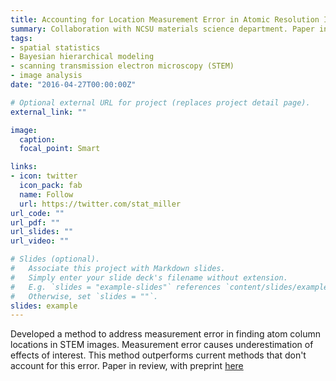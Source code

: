 ```yaml
---
title: Accounting for Location Measurement Error in Atomic Resolution Images of Crystalline Materials
summary: Collaboration with NCSU materials science department. Paper in review.
tags:
- spatial statistics
- Bayesian hierarchical modeling
- scanning transmission electron microscopy (STEM)
- image analysis
date: "2016-04-27T00:00:00Z"

# Optional external URL for project (replaces project detail page).
external_link: ""

image: 
  caption: 
  focal_point: Smart

links:
- icon: twitter
  icon_pack: fab
  name: Follow
  url: https://twitter.com/stat_miller
url_code: ""
url_pdf: ""
url_slides: ""
url_video: ""

# Slides (optional).
#   Associate this project with Markdown slides.
#   Simply enter your slide deck's filename without extension.
#   E.g. `slides = "example-slides"` references `content/slides/example-slides.md`.
#   Otherwise, set `slides = ""`.
slides: example
---
```


Developed a method to address measurement error in finding atom column locations in STEM images. Measurement error causes underestimation of effects of interest. This method outperforms current methods that don't account for this error. Paper in review, with preprint [here](https://arxiv.org/abs/1910.14195)

